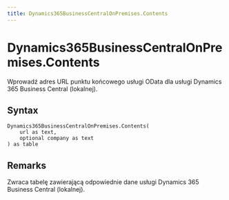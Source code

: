 ```yaml
---
title: Dynamics365BusinessCentralOnPremises.Contents
---
```


# Dynamics365BusinessCentralOnPremises.Contents


Wprowadź adres URL punktu końcowego usługi OData dla usługi Dynamics 365 Business Central (lokalnej).


## Syntax

```powerquery
Dynamics365BusinessCentralOnPremises.Contents(
    url as text,
    optional company as text
) as table
```


## Remarks

Zwraca tabelę zawierającą odpowiednie dane usługi Dynamics 365 Business Central (lokalnej). 


